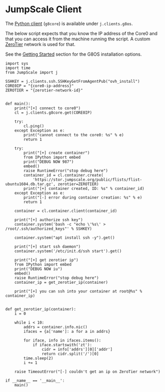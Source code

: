 # JumpScale Client

The [Python client](python.md) (`g8core`) is available under `j.clients.g8os`.

The below script expects that you know the IP address of the Core0 and that you can access it from the machine running the script. A custom [ZeroTier](https://www.zerotier.com/) network is used for that.

See the [Getting Started](../gettingstarted/gettingstarted.md) section for the G8OS installation options.

```
import sys
import time
from JumpScale import j

SSHKEY = j.clients.ssh.SSHKeyGetFromAgentPub("ovh_install")
CORE0IP = "{core0-ip-address}"
ZEROTIER = "{zerotier-network-id}"


def main():
    print("[+] connect to core0")
    cl = j.clients.g8core.get(CORE0IP)

    try:
        cl.ping()
    except Exception as e:
        print("cannot connect to the core0: %s" % e)
        return 1

    try:
        print("[+] create container")
        from IPython import embed
        print("DEBUG NOW 987")
        embed()
        raise RuntimeError("stop debug here")
        container_id = cl.container.create(
            'https://stor.jumpscale.org/public/flists/flist-ubuntu1604.db.tar.gz', zerotier=ZEROTIER)
        print("[+] container created, ID: %s" % container_id)
    except Exception as e:
        print("[-] error during container creation: %s" % e)
        return 1

    container = cl.container.client(container_id)

    print("[+] authorize ssh key")
    container.system('bash -c "echo \'%s\' > /root/.ssh/authorized_keys"' % SSHKEY)

    container.system("apt install ssh -y").get()

    print("[+] start ssh daemon")
    container.system('/etc/init.d/ssh start').get()

    print("[+] get zerotier ip")
    from IPython import embed
    print("DEBUG NOW iu")
    embed()
    raise RuntimeError("stop debug here")
    container_ip = get_zerotier_ip(container)

    print("[+] you can ssh into your container at root@%s" % container_ip)


def get_zerotier_ip(container):
    i = 0

    while i < 10:
        addrs = container.info.nic()
        ifaces = {a['name']: a for a in addrs}

        for iface, info in ifaces.items():
            if iface.startswith('zt'):
                cidr = info['addrs'][0]['addr']
                return cidr.split('/')[0]
        time.sleep(2)
        i += 1

    raise TimeoutError("[-] couldn't get an ip on ZeroTier network")

if __name__ == '__main__':
    main()
```
